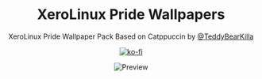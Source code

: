 <div align = center>

# XeroLinux Pride Wallpapers

XeroLinux Pride Wallpaper Pack Based on Catppuccin by [@TeddyBearKilla](https://github.com/TeddyBearKilla)

[![ko-fi](https://ko-fi.com/img/githubbutton_sm.svg)](https://ko-fi.com/D1D5ERHKP)


![Preview](https://i.imgur.com/UI1p5Rk.png)
</div>
